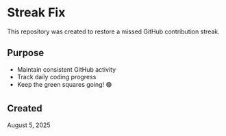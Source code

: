 # Streak Fix

This repository was created to restore a missed GitHub contribution streak.

## Purpose
- Maintain consistent GitHub activity
- Track daily coding progress
- Keep the green squares going! 🟢

## Created
August 5, 2025
